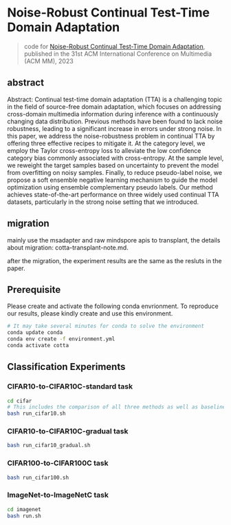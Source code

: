 # Noise-Robust Continual Test-Time Domain Adaptation

> code for [Noise-Robust Continual Test-Time Domain Adaptation](https://dl.acm.org/doi/abs/10.1145/3581783.3612071), published in the 31st ACM International Conference on Multimedia (ACM MM), 2023

## abstract
Abstract: Continual test-time domain adaptation (TTA) is a challenging topic in the field of source-free domain adaptation, which focuses on addressing cross-domain multimedia information during inference with a continuously changing data distribution. Previous methods have been found to lack noise robustness, leading to a significant increase in errors under strong noise. In this paper, we address the noise-robustness problem in continual TTA by offering three effective recipes to mitigate it. At the category level, we employ the Taylor cross-entropy loss to alleviate the low confidence category bias commonly associated with cross-entropy. At the sample level, we reweight the target samples based on uncertainty to prevent the model from overfitting on noisy samples. Finally, to reduce pseudo-label noise, we propose a soft ensemble negative learning mechanism to guide the model optimization using ensemble complementary pseudo labels. Our method achieves state-of-the-art performance on three widely used continual TTA datasets, particularly in the strong noise setting that we introduced.

## migration
mainly use the msadapter and raw mindspore apis to transplant, the details about migration: cotta-transplant-note.md.

after the migration, the experiment results are the same as the resluts in the paper.

## Prerequisite 
 Please create and activate the following conda envrionment. To reproduce our results, please kindly create and use this environment. 
 ```bash 
 # It may take several minutes for conda to solve the environment 
 conda update conda 
 conda env create -f environment.yml 
 conda activate cotta  
 ``` 
  
 ## Classification Experiments 
 ### CIFAR10-to-CIFAR10C-standard task 
 ```bash 
 cd cifar 
 # This includes the comparison of all three methods as well as baseline 
 bash run_cifar10.sh  
 ``` 
 ### CIFAR10-to-CIFAR10C-gradual task 
 ```bash 
 bash run_cifar10_gradual.sh 
 ``` 
 ### CIFAR100-to-CIFAR100C task 
 ```bash 
 bash run_cifar100.sh 
 ``` 
  
 ### ImageNet-to-ImageNetC task  
 ```bash 
 cd imagenet 
 bash run.sh 
 ```
